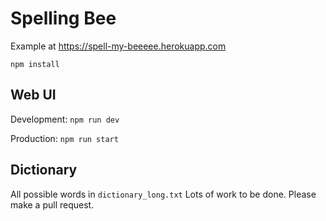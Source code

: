 # Spelling Bee

Example at https://spell-my-beeeee.herokuapp.com

`npm install`

## Web UI

Development: `npm run dev`

Production: `npm run start`

## Dictionary

All possible words in `dictionary_long.txt` Lots of work to be done. Please make a pull request.